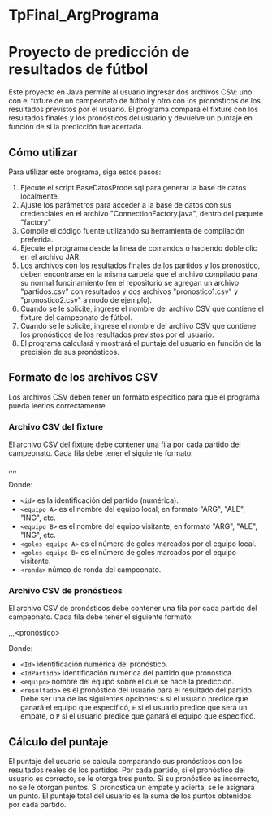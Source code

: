 # TpFinal_ArgPrograma
# Proyecto de predicción de resultados de fútbol

Este proyecto en Java permite al usuario ingresar dos archivos CSV: uno con el fixture de un campeonato de fútbol y otro con los pronósticos de los resultados previstos por el usuario. El programa compara el fixture con los resultados finales y los pronósticos del usuario y devuelve un puntaje en función de si la predicción fue acertada.

## Cómo utilizar

Para utilizar este programa, siga estos pasos:

1. Ejecute el script BaseDatosProde.sql para generar la base de datos localmente. 
2. Ajuste los parámetros para acceder a la base de datos con sus credenciales en el archivo "ConnectionFactory.java", dentro del paquete "factory"
3. Compile el código fuente utilizando su herramienta de compilación preferida.
4. Ejecute el programa desde la línea de comandos o haciendo doble clic en el archivo JAR.
5. Los archivos con los resultados finales de los partidos y los pronóstico, deben encontrarse en la misma carpeta que el archivo compilado para su normal funcinamiento (en el repositorio se agregan un archivo "partidos.csv" con resultados y dos archivos "pronostico1.csv" y "pronostico2.csv" a modo de ejemplo).
6. Cuando se le solicite, ingrese el nombre del archivo CSV que contiene el fixture del campeonato de fútbol.
7. Cuando se le solicite, ingrese el nombre del archivo CSV que contiene los pronósticos de los resultados previstos por el usuario.
8. El programa calculará y mostrará el puntaje del usuario en función de la precisión de sus pronósticos.

## Formato de los archivos CSV

Los archivos CSV deben tener un formato específico para que el programa pueda leerlos correctamente.

### Archivo CSV del fixture

El archivo CSV del fixture debe contener una fila por cada partido del campeonato. Cada fila debe tener el siguiente formato:

<id>,<equipo A>,<equipo B>,<goles equipo A>,<goles equipo B> <Ronda>


Donde:

- `<id>` es la identificación del partido (numérica).
- `<equipo A>` es el nombre del equipo local, en formato "ARG", "ALE", "ING", etc.
- `<equipo B>` es el nombre del equipo visitante, en formato "ARG", "ALE", "ING", etc.
- `<goles equipo A>` es el número de goles marcados por el equipo local.
- `<goles equipo B>` es el número de goles marcados por el equipo visitante.
- `<ronda>` númeo de ronda del campeonato.

### Archivo CSV de pronósticos

El archivo CSV de pronósticos debe contener una fila por cada partido del campeonato. Cada fila debe tener el siguiente formato:

<Id>,<IdPartido>,<equipo>,<pronóstico>


Donde:

- `<Id>` identificación numérica del pronóstico.
- `<IdPartido>` identificación numérica del partido que pronostica.
- `<equipo>` nombre del equipo sobre el que se hace la predicción.
- `<resultado>` es el pronóstico del usuario para el resultado del partido. Debe ser una de las siguientes opciones: `G` si el usuario predice que ganará el equipo que especificó, `E` si el usuario predice que será un empate, o `P` si el usuario predice que ganará el equipo que especificó.

## Cálculo del puntaje

El puntaje del usuario se calcula comparando sus pronósticos con los resultados reales de los partidos. Por cada partido, si el pronóstico del usuario es correcto, se le otorga tres punto. Si su pronóstico es incorrecto, no se le otorgan puntos. Si pronostica un empate y acierta, se le asignará un punto. El puntaje total del usuario es la suma de los puntos obtenidos por cada partido.


